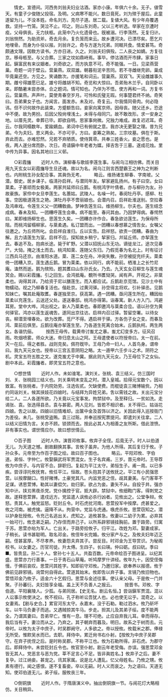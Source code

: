 <!-- { "loadSidebar": true } -->
　　情史。宣德间。河西务刘翁夫妇业沽酒。家亦小康。年俱六十余。无子。値雪天。有童子少俊随父投宿。及明。父病寒不能兴。数日竟死。刘为殡于屋后。此童遂留为儿。不没本姓。命名刘方。克尽子道。居二载。复値大风。有少年舟覆遇救。坚持一竹笼。哭泣不止。叩之。则山东刘奇。父以三考听选。举家在京遭时疫。父母俱丧。无力扶柩。此笼中乃火化遗骨也。旣被溺。行李荡然。无复归计。刘翁恻然。为助资斧。奇去月余。复负笼而来云。故乡遭河决。已漂尽矣。愿乞片地埋骨。而身为仆役以报。刘翁许之。奇与方遂为兄弟。同眠共食。情爱甚笃。奇颇通文理。因敎方读书。方亦日进。久之。刘翁夫妇俱殁。二人丧之如嫡。方复往京。移母柩至。与父合葬。三家之坟如鼎峙焉。事毕。停沽酒而开市肆。家事日起。鎭富民有来议姻者。刘奇欲之。而方执意不可。奇不能强。一日。见梁燕营巢。奇题一词于壁云。营巢燕。双双雄。朝暮衔泥辛苦同。若不寻雌继壳卵。巢成毕竟巢还空。方见之。笑诵数次。亦援笔和词云。营巢燕。双双飞。天设雌雄事久期。雌兮得雄愿已足。雄兮将雌胡不知。奇览和大惊曰。吾弟殆木兰乎。自同卧以来。即酷暑末尝赤体。合之题词。情可知也。乃佯为不悟。使方再和一词。方复书云。营巢燕。声声叶。莫使靑春空岁月。可怜和氏璧无瑕。何事楚君终不纳。奇笑曰。吾弟果女子也。方闻言。面发赤。未及对。奇复云。尔我情同骨肉。何必隐讳。但不识何故作此装束。方蹙额吿曰。妾家向寓京师。因母丧。随父还乡。恐途中不便。故为男扮。后因父殁尙埋浅土。未得与母同穴。故不敢改形。求一安身之地。以厝先灵。幸葬已毕。即欲自明。思家事尙微。兄独力难成。故复迟迟耳。奇云。尔我同榻数年。爱踰嫡血。弟词中已有俯就之意。我亦决无更娶之理。昔为兄弟。今为夫妇。恩义两全。不亦可乎。方曰。妾筹之熟矣。三宗坟墓。俱在于斯。弃此而去。亦难恝然。兄若不弃陋质。使侍箕帚。共奉三姓香火。妾之愿也。是夜。两人遂分席而卧。次日。奇请鎭中年老者为媒。择吉吿于三墓。遂成花烛。里中传为异事。因名其地曰三义邨。 


　　○彩霞旛 
　　近时人作。演柳春与歌妓李莲生事。与闹乌江相彷佛。而关目用九天玄女以彩霞旛导生旦还魂。故以为名。闹乌江则言西楚霸王之神为之判断也。内附桃生孙女配合事。其眞伪无考。 
　　略云。维扬诸生柳春、字南坡。父潜。御史。居乡课子。临淸孙启祥。与潜同年友。挈家避乱扬州。有子曰空。女曰棻柔。子甚顽而女极美。两家共延师曰丘鹅。有桃鸿字叶倩者。亦与柳孙为友。孙故豪族。家伶中女旦李莲生。名蕙姑。武陵人。名噪一时。春阅牡丹亭。感柳、杜事。空因极道莲生之艳。演牡丹亭不啻丽娘也。会潜内召。启祥赴淮送别。空拉春及鸿串戏。令莲生义父一团糟敎曲。梦神吿莲生曰。维扬柳生。尔夫也。莲生结念成病。春未及知。一团糟呼莲生会串。病不能至。春问其由。乃因梦得病。春愕然曰。某即维扬柳生也。思莲生久矣。一团糟亦许作合。春急欲访莲生。为保母所阻。而桃鸿留榻柳家。与棻柔遇。私订盟而出。一团糟以春想慕之情吿女。女嘱父往邀之。为丘师所叱。会启祥自淮归。丘以实吿。启祥怒。欲责一团糟。春曲为解。且力请莲生为室。启祥不应。探知故乡稍宁。挈家归。幷延丘师。亦挈莲生去。春追不及。抱病长途。毙于旷野。父潜以招抚山东无功。谪徙龙江。途次见春尸。大恸。掩之浅土而去。桃鸿知棻、莲随父东归。乃假觅春为名北上。时有征讨江西兵马还京。由淮阳水道。棻、莲二女在舟。冲突失散。孙空被捉充纤夫。棻柔倚一团糟入京。莲生遇丘鹅。冒为棻柔。依以同行。病不能前。栖淮上之长竹尼庵。溘然而逝。鹅为殡殓。题其匶曰山东孙氏女。乃去。九天玄女召柳生与莲生魂冥会。赐以彩霞旛。引之回生。会鸿抵庵。覩所书匶恸哭。闻有声。开视之。非棻柔也。询得其详。乃给资于尼以膳莲生。而入都应试。丘鹅赴京觅馆。见沙土中有物蠕动。视之乃柳春复活也。偕赴京。过黄河驿。孙空得主将欢。引补驿丞。见鹅知妹亡。嘱其赴庵取匶。春遂独至京。获高第。遇一团糟。亟问莲生所在。糟因绐棻柔以充莲生。云送还父处。遂送春邸。桃鸿亦得第。诣春寓。新人方入门。鸿避耳房。堂中大哗。鸿出视之。新人乃棻柔也。春即邀鸿与棻柔合卺。语以孙空为黄何驿官。鸿亦以莲生返魂吿。遂同出京往访。启祥内召过驿。暂留空署。以待女丧。柳潜至埋春处。欲为改葬。觅尸不得。遇启祥于驿。方各伤子女之变。而春及鸿、棻前后俱至。丘鹅往庵亦挈莲生至。乃各道生死离合始末。丘鹅执柯。两生两女。各谐伉俪。 
　　按西王母传。载黄帝讨蚩尤之暴。蚩尤幻变多方。征风召雨。吹烟喷雾。师众大迷。帝归息太山之阿。王母遣使者以符授帝曰。太一在前。天一在后。得之者胜。战则克矣。佩符旣毕。王母乃命一妇人。人首鸟身。谓帝曰。我九天元女也。授帝以三宫五意阴阳之略。太一遁甲六壬步斗之术。阴符之机。灵宝五符五胜之文。遂克蚩尤于中冀。据此则九天元女。乃王母位下之女仙。剧中本此。彩霞旛者。即灵宝五符之意也。 


　　○想世情 
　　近时人作。未如谁笔。演刘关。张桃、袁三结义。仿三国时刘、关、张桃园三结义也。刘关乘明末变乱之时。潜入皇城。拾得元宝数个。因以致富。有张桃者。于内院効劳。注选佐贰。欠缺使费。而棍徒袁三赌博输赀。乃相约同诣刘关。候其挟妓花四娘时。与结拜为异姓兄弟。吿以需钱之故。关出元宝分给二人。二人各遂所欲。乃关竟以元宝事发。拘禁狱中。及至释归。一贫如洗。走谒张、袁。张选得县丞。袁与甚密。两人见刘。皆若不相识者。关不得已。姑诣花四娘。吿之以故。四娘以旧情难却。出箧中金及首饰以济之。关因此得入巡按衙门为差役。未几。张桃受盗贿。袁三过赃。并奉巡按宪票提问。即遣刘关往拿。二人以结义旧情为言。关亦不顾。锁颈而去。按此必其人为相善之友所斯。借此泄愤。非有事实也。谓世情应尔。故曰想世情云。 


　　○百子图 
　　近时人作。演晋邓攸事。攸弃子全侄。后竟无子。时人以伯道无儿。为天道之憾。剧故翻换其事。言攸子虽弃。为他人所得。其后复归于攸。子孙众多。元帝至为作百子图之绘。故曰百子图也。 
　　略云。平阳邓攸、字伯道。弟恒、字仲仁。攸娶鎭武将军贾混女。生子名宾甫。三岁。晋元帝时。王导荐攸为中庶子。与内官不合。辞职归。复起为平江太守。弟恒生子。甫一周。以已多疾。尝谆谆托攸抚育。攸任平江。恒故。苍头抱其子送攸抚之。平江有小民强思萱。以按摩餬口。性好赌博。土豪党其凡。内监党恶之侄。觇其妻美。与门客莘不足谋。诱思萱博。勒其以妻偿欠。劫归家。欲占为妾。妻矢不从。自投于井。强亦知中计。挟刃黑夜杀党。党仆擒控于官。抵大辟。禁狱中。攸细鞫门客。得刺党之故。遂释思萱罪。遣戍远方。党监遣人讽攸必杀行凶者。见攸出之。公堂争辩。攸怒。责其人。触党监怒。贬封丘令。时石虎扰河南。思萱投军中按摩。虎甚爱之。攸之河南。被虎擒。逼降不从。拘营中。党监与虎通。嗾虎杀攸。思萱窃知之。潜以护身批授攸。令充己名逃出关。虎知之。追攸甚急。攸妻以二幼子为累。必弃其一始可行。攸念弟乏嗣。乃存侄而弃己子。以所系辟邪镜挂胸前。置于路旁。归寓于苏。思萱亦绐为军人。亡出关。于路旁拾攸子。归平江。改姓为邓。娶妻成家。子稍长。读书甚聪明。取名邓金。攸侄年长完婚。攸分家产与之。及攸夫妇年迈乏嗣。侄甚富厚。不尽孝养。攸妻怨夫弃其子。尝反目。时邓金为王导赏识。为秘阁校书。以女妻之。历官司徒。升太傅。生四子。长曰瑛。仲曰砺。叔曰砊。季曰■。皆贵显。孙二十人。曾孙七十五人。共盈百数。元帝命绘百子图进呈。以纪其盛。思萱亦力行善事。一日于靑石山草庵。听鸠摩罗什讲经。攸年九十。因受侄侮慢。于佛前哀叹。思萱问其姓字。知即前守邓攸。乃邀归家。欲奉养以报德。攸于佛前见辟邪镜。询萱何自得此。萱道其始末。攸即吿以弃子事。言镜乃攸旧物也。萱悟邓金乃攸子。适金六十乞假归。思萱与金述往事。使认亲父母。于是攸一门并聚。子孙蕃衍。夫妇皆享全福。盖上天不负善人之报云。 
　　按晋书。邓攸、字伯道。平阳襄陵人。少孤。与弟同居。【史无名。剧云名恒。】尝诣鎭军贾混。混以人讼事示攸使决之。攸不视曰。孔子称听讼吾犹人也。必也使无讼乎。混奇之。以女妻焉。【剧与史合。】累官河东太守。永嘉末。没于石勒。勒过泗水。攸乃斫坏车。以牛马负妻子而逃。又遇贼掠其牛马。步走。担其儿及其弟子绥。度不能两全。乃谓其妻曰。吾弟早亡。惟有一息。理不可绝。止应自弃我儿耳。幸而得存。我后当有子。妻泣而从之。乃弃之。其子朝弃而暮及。明日。故系之于树而去。元帝时。以攸为太子中庶子。时吴郡阙守。人多欲之。帝以授攸。攸载米之郡。俸禄无所受。惟飮吴水而已。去职。拜侍中。累迁尙书右仆射。【按攸为中庶子吴郡守。在弃子抚侄之后。是时称吴郡。不称平江也。攸为石勒所得。非石虎。为郡守后。即拜侍中。未尝贬封丘令也。攸官至仆射。剧云年老受侮。亦误。强思萱邓金皆无其人。党恶言与恶为党。莘不足言心不足。皆非眞姓名。】攸弃子之后。妻不复孕。过江纳妾。甚宠之。讯其家属。说是北人遭乱。忆父母姓名。乃攸之甥。攸素有德行。闻之感恨。遂不复畜妾。卒以无嗣。时人义而哀之。为之语曰。天道无知。使邓伯道无儿。弟子绥。服攸丧三年。 


　　○倒铜旗 
　　近时人作。于隋唐演义中。抽出倒铜旗一节。与闹花灯大略相仿。关目稍异。 
